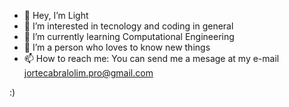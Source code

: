 - 👋 Hey, I’m Light
- 👀 I’m interested in tecnology and coding in general
- 🌱 I’m currently learning Computational Engineering
- 💞️ I’m a person who loves to know new things
- 📫 How to reach me: You can send me a mesage at my e-mail jortecabralolim.pro@gmail.com

<!---
01Lightt/01Lightt is a ✨ special ✨ repository because its `README.md` (this file) appears on your GitHub profile.
You can click the Preview link to take a look at your changes.
--->
:)
